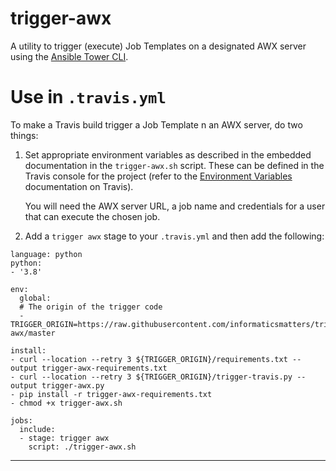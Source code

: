 # trigger-awx

A utility to trigger (execute) Job Templates on a designated AWX server
using the [Ansible Tower CLI].

# Use in `.travis.yml`
To make a Travis build trigger a Job Template n an AWX server, do two things:

1.  Set appropriate environment variables as described in the
    embedded documentation in the `trigger-awx.sh` script.
    These can be defined in the Travis console for the project (refer to the
    [Environment Variables] documentation on Travis).
   
    You will need the AWX server URL, a job name and credentials for a user
    that can execute the chosen job.

2.  Add a `trigger awx` stage to your `.travis.yml` and then add the following:

```
language: python
python:
- '3.8'

env:
  global:
  # The origin of the trigger code
  - TRIGGER_ORIGIN=https://raw.githubusercontent.com/informaticsmatters/trigger-awx/master

install:
- curl --location --retry 3 ${TRIGGER_ORIGIN}/requirements.txt --output trigger-awx-requirements.txt
- curl --location --retry 3 ${TRIGGER_ORIGIN}/trigger-travis.py --output trigger-awx.py
- pip install -r trigger-awx-requirements.txt
- chmod +x trigger-awx.sh

jobs:
  include:
  - stage: trigger awx
    script: ./trigger-awx.sh
```

---

[ansible tower cli]: https://pypi.org/project/ansible-tower-cli/ 
[environment variables]: https://docs.travis-ci.com/user/environment-variables/
